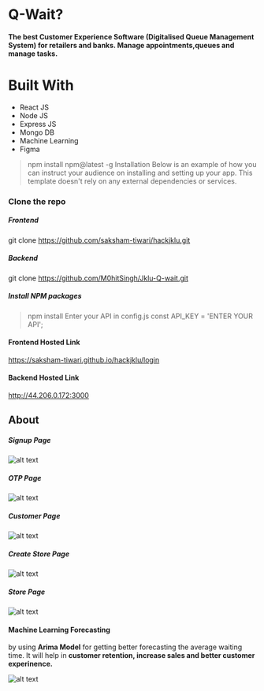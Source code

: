 # Q-Wait?
#### The best Customer Experience Software (Digitalised Queue Management System) for retailers and banks. Manage appointments,queues and manage tasks.

# Built With
- React JS
- Node JS
- Express JS
- Mongo DB
- Machine Learning
- Figma


> npm install npm@latest -g
Installation
Below is an example of how you can instruct your audience on installing and setting up your app. This template doesn't rely on any external dependencies or services.

### Clone the repo

##### Frontend
git clone https://github.com/saksham-tiwari/hackjklu.git
##### Backend
git clone https://github.com/M0hitSingh/Jklu-Q-wait.git
##### Install NPM packages

>npm install
Enter your API in config.js
const API_KEY = 'ENTER YOUR API';

####  Frontend Hosted Link 
https://saksham-tiwari.github.io/hackjklu/login

####  Backend Hosted Link
http://44.206.0.172:3000

## About 

##### Signup Page
![alt text](https://res.cloudinary.com/golchi/image/upload/v1661062861/Signup_ifdoir.png)

##### OTP Page
![alt text](https://res.cloudinary.com/golchi/image/upload/v1661062858/OTP_uowyh4.png)

##### Customer Page
![alt text](https://res.cloudinary.com/golchi/image/upload/v1661062857/D_Customer_Home_w5krgw.png)

##### Create Store Page
![alt text](https://res.cloudinary.com/golchi/image/upload/v1661062854/D_Store_Detail_Page_bsd6bi.png)

##### Store Page
![alt text](https://res.cloudinary.com/golchi/image/upload/v1661062859/D_Store_details_errspy.png)

#### Machine Learning Forecasting 
by using **Arima Model** for getting better forecasting the average waiting time. 
It will help in **customer retention, increase sales and better customer experinence.**

![alt text](https://res.cloudinary.com/golchi/image/upload/v1661063502/WhatsApp_Image_2022-08-21_at_12.01.21_PM_ovfg8h.jpg)





